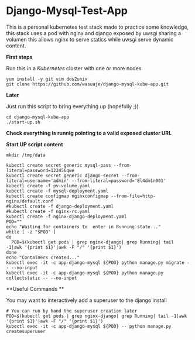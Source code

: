 # Django-Mysql-Test-App


This is a personal kubernetes test stack made to practice some knowledge, this
stack uses a pod with nginx and django exposed by uwsgi sharing a volumen this 
allows nginx to serve statics while uwsgi serve dynamic content.


**First steps**

Run this in a *Kubernetes* cluster with one or more nodes

```
yum install -y git vim dos2unix
git clone https://github.com/wasuaje/django-mysql-kube-app.git
```

**Later**

Just run this script to bring everything up (hopefully ;))

```
cd django-mysql-kube-app
./start-up.sh
```

**Check everything is runnig pointing to a valid exposed cluster URL**

**Start UP script content**
```
mkdir /tmp/data

kubectl create secret generic mysql-pass --from-literal=password=123456qwe
kubectl create secret generic django-secret --from-literal=username='admin' --from-literal=password='El4dm1n001'
kubectl create -f pv-volume.yaml
kubectl create -f mysql-deployment.yaml
kubectl create configmap nginxconfigmap --from-file=http-nginx/default.conf
#kubectl create -f django-deployment.yaml
#kubectl create -f nginx-rc.yaml
kubectl create -f nginx-django-deployment.yaml
POD=""
echo "Waiting for containers to  enter in Running state..."
while [ -z "$POD" ]
do
  POD=$(kubectl get pods | grep nginx-django| grep Running| tail -1|awk '{print $1}'|awk -F "/" '{print $1}')
done
echo "Containers created..."
kubectl exec -it -c app-django-mysql ${POD} python manage.py migrate -- --no-input
kubectl exec -it -c app-django-mysql ${POD} python manage.py collectstatic -- --no-input
```

**Useful Commands **

You may want to interactively add a superuser to the django install

```
# You can run by hand the superuser creation later
POD=$(kubectl get pods | grep nginx-django| grep Running| tail -1|awk '{print $1}'|awk -F "/" '{print $1}')
kubectl exec -it -c app-django-mysql ${POD} -- python manage.py createsuperuser

```   